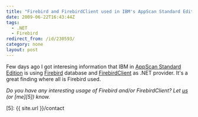 ```yaml
---
title: "Firebird and FirebirdClient used in IBM's AppScan Standard Edition"
date: 2009-06-22T16:43:44Z
tags:
  - .NET
  - Firebird
redirect_from: /id/230593/
category: none
layout: post
---
```

Few days ago I got interesing information that IBM in [AppScan Standard Edition][1] is using [Firebird][2] database and [FirebirdClient][3] as .NET provider. It's a great finding where all is Firebird used.

_Do you have any interesting usage of Firebird and/or FirebirdClient? Let [us][4] (or [me][5]) know._

[1]: http://www.ibm.com/software/awdtools/appscan/standard/
[2]: http://www.firebirdsql.org
[3]: http://www.firebirdsql.org/index.php?op=files&id=netprovider
[4]: http://www.firebirdsql.org/index.php?op=lists#ibdi
[5]: {{ site.url }}/contact
